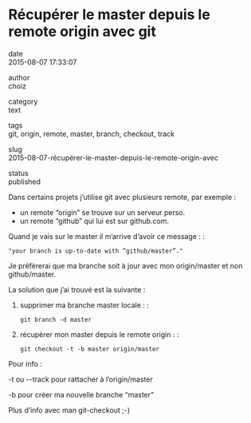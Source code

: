 Récupérer le master depuis le remote origin avec git
====================================================

date  
2015-08-07 17:33:07

author  
choiz

category  
text

tags  
git, origin, remote, master, branch, checkout, track

slug  
2015-08-07-récupérer-le-master-depuis-le-remote-origin-avec

status  
published

Dans certains projets j’utilise git avec plusieurs remote, par exemple :

-   un remote “origin” se trouve sur un serveur perso.
-   un remote “github” qui lui est sur github.com.

Quand je vais sur le master il m’arrive d’avoir ce message : :

    "your branch is up-to-date with “github/master”."

Je préfèrerai que ma branche soit à jour avec mon origin/master et non
github/master.

La solution que j’ai trouvé est la suivante :

1.  supprimer ma branche master locale : :

        git branch -d master

2.  récupèrer mon master depuis le remote origin : :

        git checkout -t -b master origin/master

Pour info :

-t ou --track pour rattacher à l’origin/master

-b pour créer ma nouvelle branche “master”

Plus d’info avec man git-checkout ;-)
